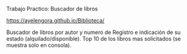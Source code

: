 Trabajo Practico: Buscador de libros


https://ayelengora.github.io/Biblioteca/

Buscador de libros por autor y numero de Registro e indicación de su estado (alquilado/disponible).
Top 10 de los libros mas solicitados (se muestra solo en consola).
